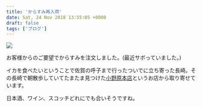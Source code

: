 ```yaml
---
title: 'からすみ再入荷'
date: Sat, 24 Nov 2018 13:55:05 +0000
draft: false
tags: ['ブログ']
---
```


![](/images/2018/11/DSC_0796-1-169x300.jpg)

お客様からのご要望でからすみを注文しました。(最近サボっていました。)

イカを食べたいということで佐賀の呼子まで行ったついでに立ち寄った長崎。その長崎で朝散歩していてたまたま見つけた[小野原本店](http://onohara.co.jp/)というお店から取り寄せています。

日本酒、ワイン、スコッチどれにでも合いそうですね。